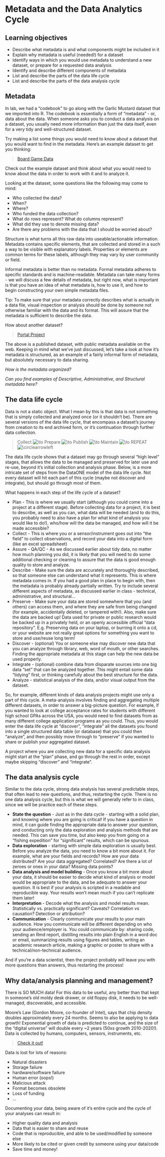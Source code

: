 Metadata and the Data Analytics Cycle
================

## Learning objectives

-   Describe what metadata is and what components might be included in
    it
-   Explain why metadata is useful (needed!) for a dataset
-   Identify ways in which you would use metadata to understand a new
    dataset, or prepare for a requested data analysis
-   Identify and describe different components of metadata
-   List and describe the parts of the data life cycle
-   List and describe the parts of the data analysis cycle

## Metadata

In lab, we had a “codebook” to go along with the Garlic Mustard dataset
that we imported into R. The codebook is essentially a form of
“metadata” - or, data about the data. When someone asks you to conduct a
data analysis on a dataset, you usually need more information than just
the data itself, even for a very tidy and well-structured dataset.

Try making a list some things you would need to know about a dataset
that you would want to find in the metadata. Here’s an example dataset
to get you thinking:

> [Board Game Data](https://www.kaggle.com/mrpantherson/board-game-data)

Check out the example dataset and think about what you would need to
know about the data in order to work with it and to analyze it.

Looking at the dataset, some questions like the following may come to
mind:

-   Who collected the data?
-   When?
-   Where?
-   Who funded the data collection?
-   What do rows represent? What do columns represent?
-   What did they use to denote missing data?
-   Are there any problems with the data that I should be worried about?

Structure is what turns all this raw data into useable/actionable
information. Metadata contains specific elements, that are collected and
stored in a such a way to be visible with explanatory labels. Properties
or elements are common terms for these labels, although they may vary by
user community or field.

Informal metadata is better than no metadata. Formal metadata adheres to
specific standards and is machine-readable. Metadata can take many
forms - we will discuss a few details of metadata, but right now, what
is important is that you have an idea of what metadata is, how to use
it, and how to begin constructing your own simple metadata files.

Tip: To make sure that your metadata correctly describes what is
actually in a data file, visual inspection or analysis should be done by
someone not otherwise familiar with the data and its format. This will
assure that the metadata is sufficient to describe the data.

How about another dataset?

> [Portal
> Project](http://esapubs.org/archive/ecol/E090/118/metadata.htm)

The above is a published dataset, with public metadata available on the
web. Keeping in mind what we’ve just discussed, let’s take a look at how
it’s metadata is structured, as an example of a fairly informal form of
metadata, but absolutely necessary to data sharing.

*How is the metadata organized?*

*Can you find examples of Descriptive, Administrative, and Structural
metadata here?*

## The data life cycle

Data is not a static object. What I mean by this is that data is not
something that is simply collected and analyzed once (or it shouldn’t
be). There are several versions of the data life cycle, that encompass a
dataset’s journey from creation to its end archived form, or it’s
continuation through further data collection.

> Collect
> ![\\to](https://latex.codecogs.com/png.image?%5Cdpi%7B110%7D&space;%5Cbg_white&space;%5Cto "\to")
> Prepare
> ![\\to](https://latex.codecogs.com/png.image?%5Cdpi%7B110%7D&space;%5Cbg_white&space;%5Cto "\to")
> Publish
> ![\\to](https://latex.codecogs.com/png.image?%5Cdpi%7B110%7D&space;%5Cbg_white&space;%5Cto "\to")
> Maintain
> ![\\to](https://latex.codecogs.com/png.image?%5Cdpi%7B110%7D&space;%5Cbg_white&space;%5Cto "\to")
> REPEAT
> ![\\circlearrowleft](https://latex.codecogs.com/png.image?%5Cdpi%7B110%7D&space;%5Cbg_white&space;%5Ccirclearrowleft "\circlearrowleft")

The data life cycle shows that a dataset may go through several “high
level” stages, that allows the data to be managed and preserved for
later use and re-use, beyond it’s initial collection and analysis phase.
Below, is a more intricate set of steps from the DataONE model of the
data life cycle. Not every dataset will hit each part of this cycle
(maybe not discover and integrate), but should go through most of them.

What happens in each step of the life cycle of a dataset?

-   Plan - This is where we usually start (although you could come into
    a project at a different stage). Before collecting data for a
    project, it is best to describe, as well as you can, what data will
    be needed (and to do this, you probably need to also have a plan for
    what kind of analysis you would like to do!), who/how will the data
    be managed, and how will it be made accessible?
-   Collect - This is where you or a sensor/instrument goes out into
    “the field” to collect observations, and record your data into a
    digital form (like an excel spreadsheet)
-   Assure - QA/QC - As we discussed earlier about tidy data, no matter
    how much planning you did, it is likely that you will need to do
    some additional checking or cleaning to assure that the data is good
    enough quality to store and analyze.
-   Describe - Make sure the data are accurately and thoroughly
    described, so that someone else can understand what it represents.
    This is where metadata comes in. If you had a good plan in place to
    begin with, then the metadata is probably already partially written.
    Try to include several different aspects of metadata, as discussed
    earlier in class - technical, administrative, and structural…
-   Preserve - Make sure your data are stored somewhere that you (and
    others) can access them, and where they are safe from being changed
    (for example, accidentally deleted, or tampered with!). Also, make
    sure the data are backed up! Data used for private or public
    research would be backed up in a privately held, or an openly
    accessible official “data repository”. E.g. Preserving data on your
    laptop, or burning it onto a cd, or your website are not really
    great options for something you want to store and use/reuse long
    term!
-   Discover - (optional) You or someone else may discover new data that
    you can analyze through library, web, word of mouth, or other
    searches. Finding the appropriate metadata at this stage can help
    the new data be used properly.
-   Integrate - (optional) combine data from disparate sources into one
    big data “set” that can be analyzed together. This might entail some
    data “tidying” first, or thinking carefully about the best structure
    for the data.
-   Analyze - statistical analysis of the data, and/or visual output
    from the dataset.

So, for example, different kinds of data analysis projects might use
only a part of this cycle. A meta-analysis involves finding and
aggregating multiple different datasets, in order to answer a
big-picture question. For example, if you wanted to look at college
acceptance rates for students with different high school GPAs across the
USA, you would need to find datasets from as many different college
application programs as you could. Thus, you would enter the data life
cycle at “discover”, “integrate” all the datasets you found into a
single structured data table (or database) that you could then
“analyze”, and then possibly move through to “preserve” if you wanted to
share or publish your aggregated dataset.

A project where you are collecting new data for a specific data analysis
might start at the “plan” phase, and go through the rest in order,
except maybe skipping “discover” and “integrate”.

## The data analysis cycle

Similar to the data cycle, strong data analysis has several predictable
steps, that often lead to new questions, and thus, restarting the cycle.
There is no one data analysis cycle, but this is what we will generally
refer to in class, since we will be practice each of these steps.

-   **State the question** - Just as in the data cycle - starting with a
    solid plan, and knowing where you are going is critical! If you have
    a question in mind, it can guide finding the appropriate data to
    answer your question, and conducting only the data exploration and
    analysis methods that are needed. This can save you time, but also
    keep you from going on a “fishing expedition” for “significant”
    results, which can be spurious.
-   **Data exploration** - starting with simple data exploration is
    usually best. Before you analyze the data, you need to know a bit
    more about it. For example, what are your fields and records? How
    are your data distributed? Are your data aggregated? Correlated? Are
    there a lot of zeroes or ones in your data? Missing data points?
-   **Data analysis and model building** - Once you know a bit more
    about your data, it should be easier to decide what kind of analysis
    or model would be appropriate to the data, and be adequate to answer
    your question. It is best if your analysis is scripted in a readable
    and reproducible way. Your results won’t mean much if you can’t
    replicate them later!
-   **Interpretation** - Decode what the analysis and model results
    mean. Statistically vs. practically significant? Caveats?
    Correlation vs causation? Detection or attribution?
-   **Communication** - Clearly communicate your results to your main
    audience. How you communicate will be different depending on who
    your audience/employer is. You could communicate by: sharing code,
    sending an Rmd report, distilling results into plain English in a
    word doc or email, summarizing results using figures and tables,
    writing an academic research article, making a graphic or poster to
    share with a technical/non-technical audience.

And if you’re a data scientist, then the project probably will leave you
with more questions than answers, thus restarting the process!

## Why data/analysis planning and management?

There is SO MUCH data! For this data to be useful, any better than that
kept in someone’s old moldy desk drawer, or old floppy disk, it needs to
be well-managed, discoverable, and accessible.

Moore’s Law (Gordon Moore, co-founder of Intel), says that chip density
doubles approximately every 24 months. Seems to also be applying to data
growth! Exponential growth of data is predicted to continue, and the
size of the “digital universe” will double every \~2 years (50xs growth
2010-2020!). Data is collected by humans, computers, sensors,
instruments, etc.

> [Check it
> out!](https://insidebigdata.com/2017/02/16/the-exponential-growth-of-data/)

Data is lost for lots of reasons:

-   Natural disasters
-   Storage failure
-   hardware/software failure
-   Human error (oops!)
-   Malicious attack
-   Format becomes obsolete
-   Loss of funding
-   …

Documenting your data, being aware of it’s entire cycle and the cycle of
your analyses can result in:

-   Higher quality data and analysis
-   Data that is easier to share and reuse
-   Code that is reproducible, and able to be used/modified by someone
    else
-   More likely to be cited or given credit by someone using your
    data/code
-   Save time and money!
